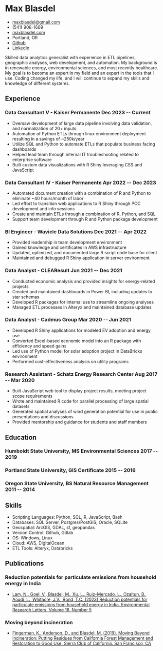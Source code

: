 <!-- TITLE -->

# Max Blasdel

<!-- CONTACT DETAILS -->

- <maxblasdel@gmail.com>
- (541) 908-1669
- [maxblasdel.com](https://www.maxblasdel.com/)
- Portland, OR
- [Github](https://github.com/mxblsdl)
- [LinkedIn](https://www.linkedin.com/in/max-blasdel/)

<!-- SUMMARY -->

Skilled data analytics generalist with experience in ETL pipelines, geographic analyses, web development, and automation. My background is in renewable energy, environmental sciences, and most recently healthcare. My goal is to become an expert in my field and an expert in the tools that I use. Coding changed my life, and I will continue to expand my skills and knowledge of different systems.

## Experience

### <span>Data Consultant V - Kaiser Permanente</span> <span>Dec 2023 -- Current</span>

- Oversaw development of large data pipeline involving data validation, and normalization of 20+ inputs
- Automation of Python ETLs through linux environment deployment resulting in a savings of ~250k/year
- Utilize SQL and Python to automate ETLs that populate business facing dashboards
- Helped lead team through internal IT troubleshooting related to enterprise software
- Built custom data visualizations with R Shiny leveraging CSS and JavaScript

### <span>Data Consultant IV - Kaiser Permanente</span> <span>Apr 2022 -- Dec 2023</span>

- Automated document creation with a combination of R and Python to eliminate ~40 hours/month of labor
- Led effort to transition web applications to R Shiny through POC development and info sessions
- Create and maintain ETLs through a combination of R, Python, and SQL
- Support team development through R and Python package development

### <span>BI Engineer - Wavicle Data Solutions</span> <span>Dec 2021 -- Apr 2022</span>

- Provided leadership in team development environment
- Gained knowledge and certificates in AWS infrastructure
- Updated, optimized, and documented large R script code base for client
- Maintained and debugged R Shiny application in server environment

### <span>Data Analyst - CLEAResult</span> <span>Jun 2021 -- Dec 2021</span>

- Conducted economic analysis and provided insights for energy-related projects
- Created and maintained dashboards in Power BI, including updates to star schemas
- Developed R packages for internal use to streamline ongoing analyses
- Managed ETL processes in Alteryx and maintained database updates

### <span>Data Analyst - Cadmus Group</span> <span>Mar 2020 -- Jun 2021</span>

- Developed R Shiny applications for modeled EV adoption and energy use
- Converted Excel-based economic model into an R package with efficiency and speed gains
- Led use of Python model for solar adoption project in DataBricks environment
- Performed cost-effectiveness analysis on utility programs

### <span>Research Assistant - Schatz Energy Research Center</span> <span>Aug 2017 -- Mar 2020 <span>

- Built JavaScript web tool to display project results, meeting project scope requirements
- Wrote and maintained R code for parallel processing of large spatial datasets
- Generated spatial analyses of wind generation potential for use in public presentations and discussions
- Provided mentorship and guidance for students and staff members

## Education

### <span>Humboldt State University, MS Environmental Sciences</span> <span>2017 -- 2019</span>

### <span>Portland State University, GIS Certificate</span> <span>2015 -- 2016</span>

### <span>Oregon State University, BS Natural Resource Management</span> <span>2011 -- 2014</span>

## Skills

- Scripting Languages: Python, SQL, R, JavaScript, Bash
- Databases: SQL Server, Postgres/PostGIS, Oracle, SQLite
- Geospatial: ArcGIS, GDAL, sf, geopandas
- Version Control: Github, Gitlab
- OS: Windows, Linux
- Cloud: AWS, DigitalOcean
- ETL Tools: Alteryx, Databricks

## Publications

### <span>Reduction potentials for particulate emissions from household energy in India</span>

- [Lam, N., Goel, V., Blasdel, M., Xu, L., Ruiz-Mercado, L., Ozaltun, B., Aoudi, L., Whitacre, J.V., Bond, T.C. (2023) Reduction potentials for particulate emissions from household energy in India. Environmental Research Letters. Volume 18. Number 5](https://iopscience.iop.org/article/10.1088/1748-9326/acc7ba)

### <span>Moving beyond incineration</span>

- [Fingerman, K., Anderson, D., and Blasdel, M. (2019). Moving Beyond Incineration: Putting Residues from California Forest Management and Restoration to Good Use. Sierra Club of California. San Francisco, CA](https://www.sierraclub.org/sites/www.sierraclub.org/files/sce/sierra-club-california/PDFs/SCC_MovingBeyondIncineration.pdf)

